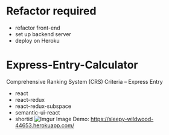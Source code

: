 # Refactor required #
* refactor front-end
* set up backend server
* deploy on Heroku

# Express-Entry-Calculator
Comprehensive Ranking System (CRS) Criteria – Express Entry

* react
* react-redux
* react-redux-subspace
* semantic-ui-react
* shortid
![Imgur Image](https://i.imgur.com/1ZQ8rcS.gifv)
Demo: https://sleepy-wildwood-44653.herokuapp.com/
